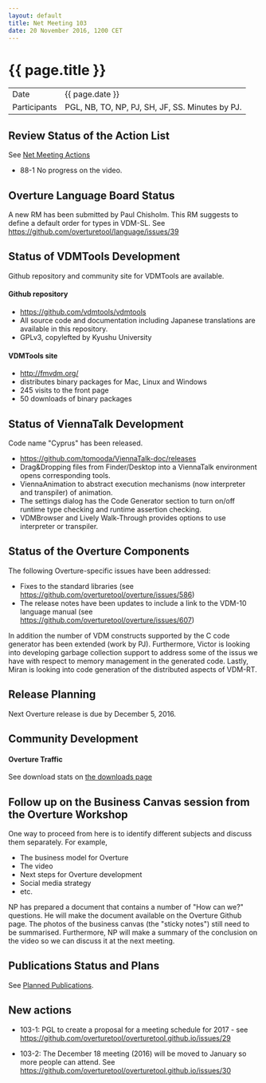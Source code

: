 ```yaml
---
layout: default
title: Net Meeting 103
date: 20 November 2016, 1200 CET
---
```


<script src="http://code.jquery.com/jquery-1.11.1.min.js">
</script>
<script src="/javascripts/edit.js"></script>
<script>setEditButonNm();</script>

# {{ page.title }}

|||
|---|---|
| Date | {{ page.date }} |
| Participants | PGL, NB, TO, NP, PJ, SH, JF, SS.  Minutes by PJ. |


## Review Status of the Action List

See [Net Meeting Actions](https://github.com/overturetool/overturetool.github.io/issues?q=is%3Aopen+is%3Aissue+label%3A%22action+net-meeting%22)

* 88-1 No progress on the video.


## Overture Language Board Status

A new RM has been submitted by Paul Chisholm. This RM suggests to define a default order for types in VDM-SL. See https://github.com/overturetool/language/issues/39


## Status of VDMTools Development

Github repository and community site for VDMTools are available.

#### Github repository

* https://github.com/vdmtools/vdmtools
* All source code and documentation including Japanese translations are available in this repository.
* GPLv3, copylefted by Kyushu University

#### VDMTools site

* http://fmvdm.org/
* distributes binary packages for Mac, Linux and Windows
* 245 visits to the front page
* 50 downloads of binary packages

## Status of ViennaTalk Development

Code name "Cyprus" has been released.

* https://github.com/tomooda/ViennaTalk-doc/releases
* Drag&Dropping files from Finder/Desktop into a ViennaTalk environment opens corresponding tools.
* ViennaAnimation to abstract execution mechanisms (now interpreter and transpiler) of animation.
* The settings dialog has the Code Generator section to turn on/off runtime type checking and runtime assertion checking.
* VDMBrowser and Lively Walk-Through provides options to use interpreter or transpiler.

##  Status of the Overture Components

The following Overture-specific issues have been addressed:

* Fixes to the standard libraries (see https://github.com/overturetool/overture/issues/586)
* The release notes have been updates to include a link to the VDM-10 language manual (see https://github.com/overturetool/overture/issues/607)

In addition the number of VDM constructs supported by the C code generator has been extended (work by PJ). Furthermore, Victor is looking into developing garbage collection support to address some of the issus we have with respect to memory management in the generated code. Lastly, Miran is looking into code generation of the distributed aspects of VDM-RT.

##  Release Planning

Next Overture release is due by December 5, 2016.


##  Community Development

#### Overture Traffic

See download stats on [the downloads page](http://overturetool.org/download/)


##  Follow up on the Business Canvas session from the Overture Workshop

One way to proceed from here is to identify different subjects and discuss them separately. For example,

* The business model for Overture 
* The video 
* Next steps for Overture development
* Social media strategy
* etc.

NP has prepared a document that contains a number of "How can we?" questions. He will make the document available on the Overture Github page. The photos of the business canvas (the "sticky notes") still need to be summarised. Furthermore, NP will make a summary of the conclusion on the video so we can discuss it at the next meeting.

##  Publications Status and Plans

See [Planned Publications](http://overturetool.org/publications/PlannedPublications.html).


## New actions

* 103-1: PGL to create a proposal for a meeting schedule for 2017 - see https://github.com/overturetool/overturetool.github.io/issues/29

* 103-2: The December 18 meeting (2016) will be moved to January so more people can attend. See https://github.com/overturetool/overturetool.github.io/issues/30

<div id="edit_page_div"></div>
